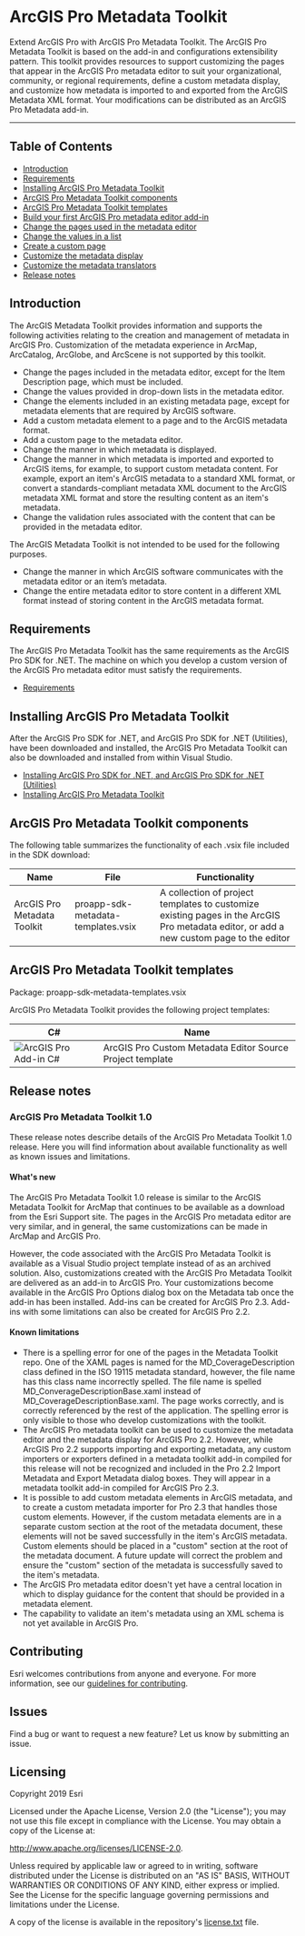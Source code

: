 # ArcGIS Pro Metadata Toolkit

Extend ArcGIS Pro with ArcGIS Pro Metadata Toolkit. The ArcGIS Pro Metadata Toolkit is based on the add-in and configurations extensibility pattern. This toolkit provides resources to support customizing the pages that appear in the ArcGIS Pro metadata editor to suit your organizational, community, or regional requirements, define a custom metadata display, and customize how metadata is imported to and exported from the ArcGIS Metadata XML format. Your modifications can be distributed as an ArcGIS Pro Metadata add-in.

***

## Table of Contents
- [Introduction](https://github.com/ArcGIS/arcgis-pro-metadata-toolkit#introduction)
- [Requirements](https://github.com/ArcGIS/arcgis-pro-metadata-toolkit#requirements)
- [Installing ArcGIS Pro Metadata Toolkit](https://github.com/ArcGIS/arcgis-pro-metadata-toolkit#installing-arcgis-pro-metadata-toolkit)
- [ArcGIS Pro Metadata Toolkit components](https://github.com/ArcGIS/arcgis-pro-metadata-toolkit#arcgis-pro-metadata-toolkit-components)
- [ArcGIS Pro Metadata Toolkit templates](https://github.com/ArcGIS/arcgis-pro-metadata-toolkit#arcgis-pro-metadata-toolkit-templates)
- [Build your first ArcGIS Pro metadata editor add-in](https://github.com/ArcGIS/arcgis-pro-metadata-toolkit/wiki/Build-your-first-ArcGIS-Pro-metadata-editor-add-in)
- [Change the pages used in the metadata editor](https://github.com/ArcGIS/arcgis-pro-metadata-toolkit/wiki/Change-the-pages-used-in-the-metadata-editor)
- [Change the values in a list](https://github.com/ArcGIS/arcgis-pro-metadata-toolkit/wiki/Change-the-values-in-a-list)
- [Create a custom page](https://github.com/ArcGIS/arcgis-pro-metadata-toolkit/wiki/Create-a-custom-page)
- [Customize the metadata display](https://github.com/ArcGIS/arcgis-pro-metadata-toolkit/wiki/Customize-the-metadata-display)
- [Customize the metadata translators](https://github.com/ArcGIS/arcgis-pro-metadata-toolkit/wiki/Customize-the-metadata-translators)
- [Release notes](https://github.com/ArcGIS/arcgis-pro-metadata-toolkit#release-notes)

## Introduction[](#introduction)

The ArcGIS Metadata Toolkit provides information and supports the following activities relating to the creation and management of metadata in ArcGIS Pro. Customization of the metadata experience in ArcMap, ArcCatalog, ArcGlobe, and ArcScene is not supported by this toolkit.

- Change the pages included in the metadata editor, except for the Item Description page, which must be included.
- Change the values provided in drop-down lists in the metadata editor.
- Change the elements included in an existing metadata page, except for metadata elements that are required by ArcGIS software.
- Add a custom metadata element to a page and to the ArcGIS metadata format.
- Add a custom page to the metadata editor.
- Change the manner in which metadata is displayed.
- Change the manner in which metadata is imported and exported to ArcGIS items, for example, to support custom metadata content. For example, export an item's ArcGIS metadata to a standard XML format, or convert a standards-compliant metadata XML document to the ArcGIS metadata XML format and store the resulting content as an item's metadata.
- Change the validation rules associated with the content that can be provided in the metadata editor.

The ArcGIS Metadata Toolkit is not intended to be used for the following purposes.

- Change the manner in which ArcGIS software communicates with the metadata editor or an item’s metadata.
- Change the entire metadata editor to store content in a different XML format instead of storing content in the ArcGIS metadata format.

## Requirements[](#requirements)
The ArcGIS Pro Metadata Toolkit has the same requirements as the ArcGIS Pro SDK for .NET. The machine on which you develop a custom version of the ArcGIS Pro metadata editor must satisfy the requirements.
* [Requirements](https://github.com/Esri/arcgis-pro-sdk/wiki#requirements)

## Installing ArcGIS Pro Metadata Toolkit[](#installing-arcgis-pro-metadata-toolkit)
After the ArcGIS Pro SDK for .NET, and ArcGIS Pro SDK for .NET (Utilities), have been downloaded and installed, the ArcGIS Pro Metadata Toolkit can also be downloaded and installed from within Visual Studio.
* [Installing ArcGIS Pro SDK for .NET, and ArcGIS Pro SDK for .NET (Utilities)](https://github.com/Esri/arcgis-pro-sdk/wiki/ProGuide-Installation-and-Upgrade)
* [Installing ArcGIS Pro Metadata Toolkit](https://github.com/ArcGIS/arcgis-pro-metadata-toolkit/wiki/ArcGIS-Pro-Metadata-Toolkit-Installation)

## ArcGIS Pro Metadata Toolkit components[](#arcgis-pro-metadata-toolkit-components)
The following table summarizes the functionality of each .vsix file included in the SDK download:

| Name	| File	| Functionality	|
| ----- | -----	| -------------	|
|ArcGIS Pro Metadata Toolkit	| proapp-sdk-metadata-templates.vsix	| A collection of project templates to customize existing pages in the ArcGIS Pro metadata editor, or add a new custom page to the editor |

## ArcGIS Pro Metadata Toolkit templates[](#arcgis-pro-metadata-toolkit-templates)
Package: proapp-sdk-metadata-templates.vsix

ArcGIS Pro Metadata Toolkit provides the following project templates:

| C#	| Name	|
| ----- | -----	|
| ![ArcGIS Pro Add-in C#](https://camo.githubusercontent.com/fa0bb62d6c13e36c08fecaee3f61558e40b8ba16/687474703a2f2f457372692e6769746875622e696f2f6172636769732d70726f2d73646b2f696d616765732f56697375616c53747564696f54656d706c617465732f41726347495350726f4d6f64756c654333322e706e67 "ArcGIS Pro Add-in C#") | ArcGIS Pro Custom Metadata Editor Source Project template |

## Release notes[](#release-notes)

### ArcGIS Pro Metadata Toolkit 1.0

These release notes describe details of the ArcGIS Pro Metadata Toolkit 1.0 release. Here you will find information about available functionality as well as known issues and limitations.

#### What's new

The ArcGIS Pro Metadata Toolkit 1.0 release is similar to the ArcGIS Metadata Toolkit for ArcMap that continues to be available as a download from the Esri Support site. The pages in the ArcGIS Pro metadata editor are very similar, and in general, the same customizations can be made in ArcMap and ArcGIS Pro. 

However, the code associated with the ArcGIS Pro Metadata Toolkit is available as a Visual Studio project template instead of as an archived solution. Also, customizations created with the ArcGIS Pro Metadata Toolkit are delivered as an add-in to ArcGIS Pro. Your customizations become available in the ArcGIS Pro Options dialog box on the Metadata tab once the add-in has been installed. Add-ins can be created for ArcGIS Pro 2.3. Add-ins with some limitations can also be created for ArcGIS Pro 2.2. 

#### Known limitations

- There is a spelling error for one of the pages in the Metadata Toolkit repo. One of the XAML pages is named for the MD_CoverageDescription class defined in the ISO 19115 metadata standard, however, the file name has this class name incorrectly spelled. The file name is spelled MD_ConverageDescriptionBase.xaml instead of MD_CoverageDescriptionBase.xaml. The page works correctly, and is correctly referenced by the rest of the application. The spelling error is only visible to those who develop customizations with the toolkit.
- The ArcGIS Pro metadata toolkit can be used to customize the metadata editor and the metadata display for ArcGIS Pro 2.2. However, while ArcGIS Pro 2.2 supports importing and exporting metadata, any custom importers or exporters defined in a metadata toolkit add-in compiled for this release will not be recognized and included in the Pro 2.2 Import Metadata and Export Metadata dialog boxes. They will appear in a metadata toolkit add-in compiled for ArcGIS Pro 2.3. 
- It is possible to add custom metadata elements in ArcGIS metadata, and to create a custom metadata importer for Pro 2.3 that handles those custom elements. However, if the custom metadata elements are in a separate custom section at the root of the metadata document, these elements will not be saved successfully in the item's ArcGIS metadata. Custom elements should be placed in a "custom" section at the root of the metadata document. A future update will correct the problem and ensure the "custom" section of the metadata is successfully saved to the item's metadata. 
- The ArcGIS Pro metadata editor doesn't yet have a central location in which to display guidance for the content that should be provided in a metadata element.  
- The capability to validate an item's metadata using an XML schema is not yet available in ArcGIS Pro.

## Contributing

Esri welcomes contributions from anyone and everyone. For more information, see our [guidelines for contributing](https://github.com/esri/contributing).

## Issues
Find a bug or want to request a new feature? Let us know by submitting an issue.

## Licensing
Copyright 2019 Esri

Licensed under the Apache License, Version 2.0 (the "License"); you may not use this file except in compliance with the License. You may obtain a copy of the License at:

http://www.apache.org/licenses/LICENSE-2.0.

Unless required by applicable law or agreed to in writing, software distributed under the License is distributed on an "AS IS" BASIS, WITHOUT WARRANTIES OR CONDITIONS OF ANY KIND, either express or implied. See the License for the specific language governing permissions and limitations under the License.

A copy of the license is available in the repository's [license.txt](https://github.com/ArcGIS/arcgis-pro-metadata-toolkit/blob/master/license.txt) file.
